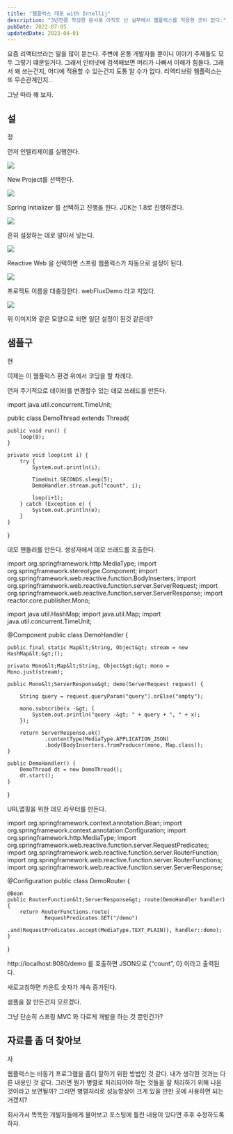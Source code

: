 ```yaml
---
title: "웹플럭스 데모 with Intellij"
description: "3년전쯤 작성한 문서로 아직도 난 실무에서 웹플럭스를 적용한 곳이 없다."
pubDate: 2022-07-05
updatedDate: 2023-04-01
---
```


요즘 리액티브라는 말을 많이 듣는다. 주변에 온통 개발자들 뿐이니 이야기 주제들도 모두 그렇기 떄문일거다. 그래서 인터넷에 검색해보면 머리가 나빠서 이해가 힘들다. 그래서 왜 쓰는건지, 어디에 적용할 수 있는건지 도통 알 수가 없다. 리액티브랑 웹플럭스는 또 무슨관계인지..

그냥 따라 해 보자.

## 설

정

먼저 인텔리제이를 실행한다.

![](/content/images/2022/07/-----------2021-03-10------3.31.54.png)

New Project를 선택한다.

![](/content/images/2022/07/-----------2021-03-10------3.35.40.png)

Spring Initializer 를 선택하고 진행을 한다. JDK는 1.8로 진행하겠다.

![](/content/images/2022/07/-----------2021-03-10------3.36.55.png)

흔히 설정하는 데로 알아서 넣는다.

![](/content/images/2022/07/-----------2021-03-10------3.38.08.png)

Reactive Web 을 선택하면 스프링 웹플럭스가 자동으로 설정이 된다.

![](/content/images/2022/07/-----------2021-03-10------3.39.43.png)

프로젝트 이름을 대충정한다. webFluxDemo 라고 지었다.

![](/content/images/2022/07/-----------2021-03-10------3.55.18.png)

위 이미지와 같은 모양으로 되면 일단 설정이 된것 같은데?

## 샘플구

현

이제는 이 웹플럭스 환경 위에서 코딩을 할 차례다.

먼저 주기적으로 데이터를 변경할수 있는 데모 쓰래드를 만든다.

import java.util.concurrent.TimeUnit;

public class DemoThread extends Thread{

    public void run() {
        loop(0);
    }

    private void loop(int i) {
        try {
            System.out.println(i);

            TimeUnit.SECONDS.sleep(5);
            DemoHandler.stream.put("count", i);

            loop(i+1);
        } catch (Exception e) {
            System.out.println(e);
        }
    }
}

데모 핸들러를 만든다. 생성자에서 데모 쓰래드를 호출한다.

import org.springframework.http.MediaType;
import org.springframework.stereotype.Component;
import org.springframework.web.reactive.function.BodyInserters;
import org.springframework.web.reactive.function.server.ServerRequest;
import org.springframework.web.reactive.function.server.ServerResponse;
import reactor.core.publisher.Mono;

import java.util.HashMap;
import java.util.Map;
import java.util.concurrent.TimeUnit;

@Component
public class DemoHandler {

    public final static Map&lt;String, Object&gt; stream = new HashMap&lt;&gt;();

    private Mono&lt;Map&lt;String, Object&gt;&gt; mono = Mono.just(stream);

    public Mono&lt;ServerResponse&gt; demo(ServerRequest request) {

        String query = request.queryParam("query").orElse("empty");

        mono.subscribe(x -&gt; {
            System.out.println("query -&gt; " + query + ", " + x);
        });

        return ServerResponse.ok()
                .contentType(MediaType.APPLICATION_JSON)
                .body(BodyInserters.fromProducer(mono, Map.class));
    }

    public DemoHandler() {
        DemoThread dt = new DemoThread();
        dt.start();
    }
}

URL맵핑을 위한 데모 라우터를 만든다.

import org.springframework.context.annotation.Bean;
import org.springframework.context.annotation.Configuration;
import org.springframework.http.MediaType;
import org.springframework.web.reactive.function.server.RequestPredicates;
import org.springframework.web.reactive.function.server.RouterFunction;
import org.springframework.web.reactive.function.server.RouterFunctions;
import org.springframework.web.reactive.function.server.ServerResponse;

@Configuration
public class DemoRouter {

    @Bean
    public RouterFunction&lt;ServerResponse&gt; route(DemoHandler handler) {
        return RouterFunctions.route(
                RequestPredicates.GET("/demo")
                        .and(RequestPredicates.accept(MediaType.TEXT_PLAIN)), handler::demo);
    }
}

http://localhost:8080/demo 를 호출하면 JSON으로 {“count”, 0} 이라고 출력된다.

새로고침하면 카운트 숫자가 계속 증가된다.

샘플을 잘 만든건지 모르겠다.

그냥 단순히 스프링 MVC 와 다르게 개발을 하는 것 뿐인건가?

## 자료를 좀 더 찾아보

자

웹플럭스는 비동기 프로그램을 좀더 잘하기 위한 방법인 것 같다. 내가 생각한 것과는 다른 내용인 것 같다. 그러면 뭔가 병렬로 처리되어야 하는 것들을 잘 처리하기 위해 나온 것이라고 보면될까? 그러면 병렬처리로 성능항상이 크게 있을 만한 곳에 사용하면 되는 거겠지?

회사가서 똑똑한 개발자들에게 물어보고 포스팅에 틀린 내용이 있다면 추후 수정하도록 하자.